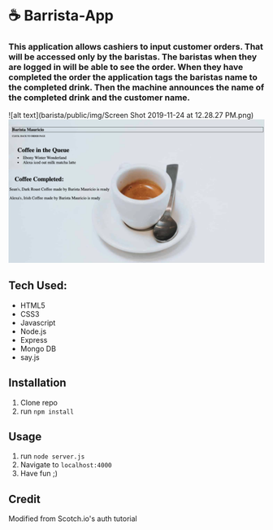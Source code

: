 #  ☕️ Barrista-App
### This application allows cashiers to input customer orders.  That will be accessed only by the baristas.  The baristas when they are logged in will be able to see the order.  When they have completed the order the application tags the baristas name to the completed drink.  Then the machine announces the name of the completed drink and the customer name.

![alt text](barista/public/img/Screen Shot 2019-11-24 at 12.28.27 PM.png)
![alt text](barista/public/img/barrista-homePage-img.png)

## Tech Used:
- HTML5
- CSS3
- Javascript
- Node.js
- Express
- Mongo DB
- say.js

## Installation

1. Clone repo
2. run `npm install`

## Usage

1. run `node server.js`
2. Navigate to `localhost:4000`
3. Have fun ;)

## Credit

Modified from Scotch.io's auth tutorial
